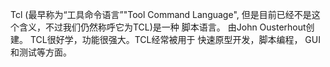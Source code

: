 Tcl (最早称为“工具命令语言”"Tool Command Language", 但是目前已经不是这个含义，不过我们仍然称呼它为TCL)是一种 脚本语言。 由John Ousterhout创建。 TCL很好学，功能很强大。TCL经常被用于 快速原型开发，脚本编程， GUI和测试等方面。